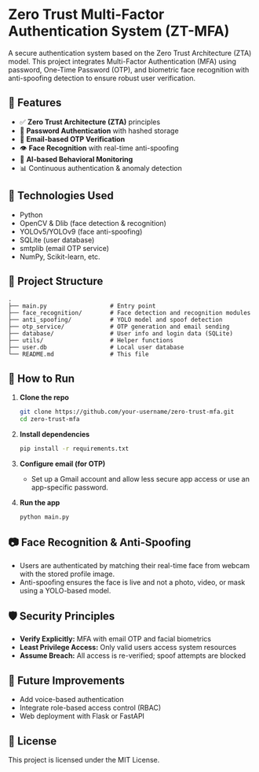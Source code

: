 # Zero Trust Multi-Factor Authentication System (ZT-MFA)

A secure authentication system based on the Zero Trust Architecture (ZTA) model. This project integrates Multi-Factor Authentication (MFA) using password, One-Time Password (OTP), and biometric face recognition with anti-spoofing detection to ensure robust user verification.

## 🔐 Features

- ✅ **Zero Trust Architecture (ZTA)** principles
- 🔑 **Password Authentication** with hashed storage
- 📧 **Email-based OTP Verification**
- 👁️ **Face Recognition** with real-time anti-spoofing
- 🧠 **AI-based Behavioral Monitoring**
- 📊 Continuous authentication & anomaly detection

## 📌 Technologies Used

- Python
- OpenCV & Dlib (face detection & recognition)
- YOLOv5/YOLOv9 (face anti-spoofing)
- SQLite (user database)
- smtplib (email OTP service)
- NumPy, Scikit-learn, etc.

## 📁 Project Structure

```
.
├── main.py                  # Entry point
├── face_recognition/        # Face detection and recognition modules
├── anti_spoofing/           # YOLO model and spoof detection
├── otp_service/             # OTP generation and email sending
├── database/                # User info and login data (SQLite)
├── utils/                   # Helper functions
├── user.db                  # Local user database
└── README.md                # This file
```

## 🚀 How to Run

1. **Clone the repo**
   ```bash
   git clone https://github.com/your-username/zero-trust-mfa.git
   cd zero-trust-mfa
   ```

2. **Install dependencies**
   ```bash
   pip install -r requirements.txt
   ```

3. **Configure email (for OTP)**
   - Set up a Gmail account and allow less secure app access or use an app-specific password.

4. **Run the app**
   ```bash
   python main.py
   ```

## 📷 Face Recognition & Anti-Spoofing

- Users are authenticated by matching their real-time face from webcam with the stored profile image.
- Anti-spoofing ensures the face is live and not a photo, video, or mask using a YOLO-based model.

## 🛡️ Security Principles

- **Verify Explicitly:** MFA with email OTP and facial biometrics
- **Least Privilege Access:** Only valid users access system resources
- **Assume Breach:** All access is re-verified; spoof attempts are blocked

## 🧠 Future Improvements

- Add voice-based authentication
- Integrate role-based access control (RBAC)
- Web deployment with Flask or FastAPI

## 📄 License

This project is licensed under the MIT License.
